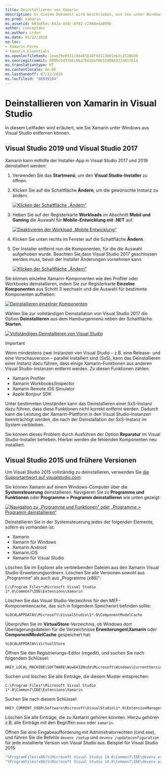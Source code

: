 ```yaml
---
title: Deinstallieren von Xamarin
description: In diesem Dokument wird beschrieben, wie Sie unter Windows Xamarin in Visual Studio deinstallieren.
ms.prod: xamarin
ms.assetid: b83a85ec-842a-444c-8f82-c2464eda099b
author: conceptdev
ms.author: crdun
ms.date: 01/22/2020
no-loc:
- Xamarin.Forms
- Xamarin.Essentials
ms.openlocfilehash: 1eae29e8531c9d401630f9d113b01eb3c2510689
ms.sourcegitcommit: 008bcbd37b6c96a7be2baf0633d066931d41f61a
ms.translationtype: HT
ms.contentlocale: de-DE
ms.lasthandoff: 07/22/2020
ms.locfileid: "86939164"
---
```

# <a name="uninstall-xamarin-from-visual-studio"></a>Deinstallieren von Xamarin in Visual Studio

In diesem Leitfaden wird erläutert, wie Sie Xamarin unter Windows aus Visual Studio entfernen können.

<a name="uninstallvs2017"></a>

## <a name="visual-studio-2019-and-visual-studio-2017"></a>Visual Studio 2019 und Visual Studio 2017

Xamarin kann mithilfe der Installer-App in Visual Studio 2017 und 2019 deinstalliert werden:

1. Verwenden Sie das **Startmenü**, um den **Visual Studio-Installer** zu öffnen.

2. Klicken Sie auf die Schaltfläche **Ändern**, um die gewünschte Instanz zu ändern.

    [![Klicken der Schaltfläche „Ändern“](uninstalling-xamarin-images/vs2017-02-sml.png)](uninstalling-xamarin-images/vs2017-02.png#lightbox)

3. Heben Sie auf der Registerkarte **Workloads** im Abschnitt **Mobil und Gaming** die Auswahl für **Mobile-Entwicklung mit .NET** auf.

    [![Deaktivieren der Workload „Mobile Entwicklung“](uninstalling-xamarin-images/vs2017-03-sml.png)](uninstalling-xamarin-images/vs2017-03.png#lightbox)

4. Klicken Sie unten rechts im Fenster auf die Schaltfläche **Ändern**.

5. Der Installer entfernt nun die Komponenten, für die die Auswahl aufgehoben wurde. Beachten Sie,dass Visual Studio 2017 geschlossen werden muss, bevor der Installer Änderungen vornehmen kann.

    [![Klicken der Schaltfläche „Ändern“](uninstalling-xamarin-images/vs2017-04-sml.png)](uninstalling-xamarin-images/vs2017-04.png#lightbox)

Sie können einzelne Xamarin-Komponenten wie den Profiler oder Workbooks deinstallieren, indem Sie zur Registerkarte **Einzelne Komponenten** aus Schritt 3 wechseln und die Auswahl für bestimmte Komponenten aufheben:

[![Deinstallieren einzelner Komponenten](uninstalling-xamarin-images/vs2017-components-sml.png)](uninstalling-xamarin-images/vs2017-components.png#lightbox)

Wählen Sie zur vollständigen Deinstallation von Visual Studio 2017 die Option **Deinstallieren** aus dem Hamburgermenü neben der Schaltfläche **Starten**.

[![Vollständiges Deinstallieren von Visual Studio](uninstalling-xamarin-images/vs2017-uninstall-sml.png)](uninstalling-xamarin-images/vs2017-uninstall.png#lightbox)

> [!IMPORTANT]
> Wenn mindestens zwei Instanzen von Visual Studio – z.B. eine Release- und eine Vorschauversion – parallel installiert sind (SxS), kann das Deinstallieren einer Instanz dazu führen, dass einige Xamarin-Funktionen aus anderen Visual Studio-Instanzen entfernt werden. Zu diesen Funktionen zählen:
>
> - Xamarin Profiler
> - Xamarin Workbooks/Inspector
> - Xamarin Remote iOS Simulator
> - Apple Bonjour SDK
>
> Unter bestimmten Umständen kann das Deinstallieren einer SxS-Instanz dazu führen, dass diese Funktionen nicht korrekt entfernt werden. Dadurch kann die Leistung der Xamarin-Plattform in den Visual Studio-Instanzen beeinträchtigt werden, die nach der Deinstallation der SxS-Instanz im System verbleiben.
>
>Sie können dieses Problem durch Ausführen der Option **Reparatur** im Visual Studio-Installer beheben. Hierbei werden die fehlenden Komponenten neu installiert.

<a name="uninstallvs2015"></a>

## <a name="visual-studio-2015-and-earlier"></a>Visual Studio 2015 und frühere Versionen

Um Visual Studio 2015 vollständig zu deinstallieren, verwenden Sie [die Supportantwort auf visualstudio.com](https://visualstudio.microsoft.com/vs/support/vs2015/uninstall-visual-studio-2015/).

Sie können Xamarin auf einem Windows-Computer über die **Systemsteuerung** deinstallieren. Navigieren Sie zu **Programme und Funktionen** oder **Programme > Programm deinstallieren** wie unten gezeigt:

 [![Navigation zu „Programme und Funktionen“ oder „Programme > Programm deinstallieren“](uninstalling-xamarin-images/image3.png)](uninstalling-xamarin-images/image3.png#lightbox)

Deinstallieren Sie in der Systemsteuerung jedes der folgenden Elemente, sofern es vorhanden ist:

- Xamarin
- Xamarin für Windows
- Xamarin.Android
- Xamarin.iOS
- Xamarin für Visual Studio

Löschen Sie im Explorer alle verbleibenden Dateien aus den Xamarin Visual Studio-Erweiterungsordnern. Löschen Sie alle Versionen sowohl aus „Programme“ als auch aus „Programme (x86)“:

```
C:\Program Files*\Microsoft Visual Studio 1*.0\Common7\IDE\Extensions\Xamarin
```

Löschen Sie das Visual Studio-Verzeichnis für den MEF-Komponentencache, das sich in folgendem Speicherort befinden sollte:

```
%LOCALAPPDATA%\Microsoft\VisualStudio\1*.0\ComponentModelCache
```

Überprüfen Sie im **VirtualStore**-Verzeichnis, ob Windows dort Überlagerungsdateien für die Verzeichnisse **Erweiterungen\Xamarin** oder **ComponentModelCache** gespeichert hat:

```
%LOCALAPPDATA%\VirtualStore
```

Öffnen Sie den Registrierungs-Editor (regedit), und suchen Sie nach folgendem Schlüssel:

```
HKEY_LOCAL_MACHINE\SOFTWARE\Wow6432Node\Microsoft\Windows\CurrentVersion\SharedDlls
```

Suchen und löschen Sie alle Einträge, die diesem Muster entsprechen:

```
C:\Program Files*\Microsoft Visual Studio 1*.0\Common7\IDE\Extensions\Xamarin
```

Suchen Sie nach diesem Schlüssel:

```
HKEY_CURRENT_USER\Software\Microsoft\VisualStudio\1*.0\ExtensionManager\PendingDeletions
```

Löschen Sie alle Einträge, die zu Xamarin gehören könnten. Hierzu gehören z.B. alle Einträge mit den Begriffen `mono` oder `xamarin`.

Öffnen Sie eine Eingabeaufforderung mit Administratorrechten (cmd.exe), und führen Sie die Befehle `devenv /setup` und `devenv /updateconfiguration` für jede installierte Version von Visual Studio aus. Beispiel für Visual Studio 2015:

```cmd
"%ProgramFiles(x86)%\Microsoft Visual Studio 14.0\Common7\IDE\devenv.exe" /setup
"%ProgramFiles(x86)%\Microsoft Visual Studio 14.0\Common7\IDE\devenv.exe" /updateconfiguration
```
